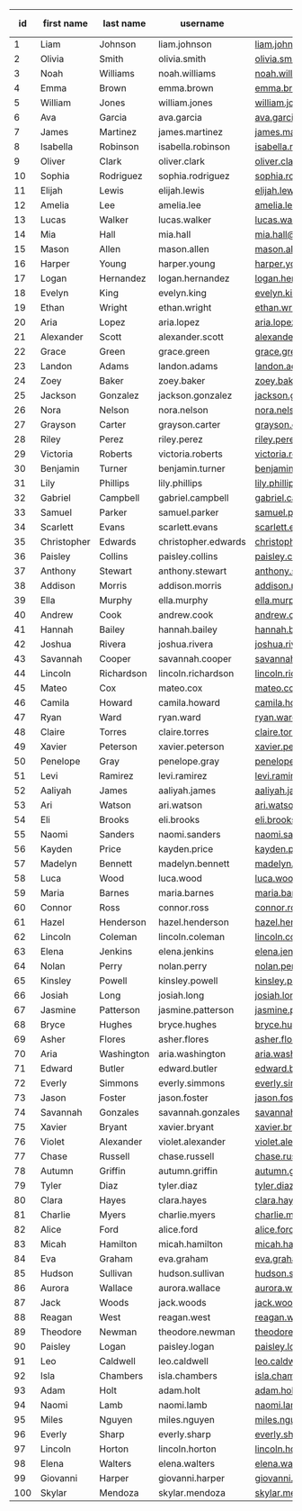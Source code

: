 | id  | first name  | last name  | username            | email address                   | mobile number | password                                                      |
|-----|-------------|------------|---------------------|---------------------------------|---------------|---------------------------------------------------------------|
| 1   | Liam        | Johnson    | liam.johnson        | liam.johnson@example.com        | +6584582486   | $2b$12$BH7SkO8BNUFdYpOU60INqutF79m0g6W9Sonzkit2e2poyADGGVJiO  |
| 2   | Olivia      | Smith      | olivia.smith        | olivia.smith@example.com        | +6596133788   | $2b$12$DXDtcaIHm8N0SohINgf/ee7lcrroiGLCwu.rKJRKuAUzFikk8uQh6  |
| 3   | Noah        | Williams   | noah.williams       | noah.williams@example.com       | +6585240148   | $2b$12$iMbNM0QvOWjxPD8J6mm8UuDsDzONiOxsMpscYDNTs7djG4xpROm/.  |
| 4   | Emma        | Brown      | emma.brown          | emma.brown@example.com          | +6597556793   | $2b$12$LFd5dxGEwXHdjjP7osLi6uevkw5Ikfxt1KIupr8g8l.a/FF098PvO  |
| 5   | William     | Jones      | william.jones       | william.jones@example.com       | +6585875483   | $2b$12$oLVB72nz0S0Vp5RP3E/Pp.VQakoAs5xxHCUlcbmjbrsnVf4wiUx2S  |
| 6   | Ava         | Garcia     | ava.garcia          | ava.garcia@example.com          | +6581614604   | $2b$12$/ZiaGsPrjlZ11su0vMK5C.FzBlJ9GvsMfaz9gUO0eRItq6JyopnSa  |
| 7   | James       | Martinez   | james.martinez      | james.martinez@example.com      | +6596040463   | $2b$12$VONlPghjlacfnPii79bauuUc6MU/tqmSz/O8KYaqoua5Prb7u8Gd2  |
| 8   | Isabella    | Robinson   | isabella.robinson   | isabella.robinson@example.com   | +6586247512   | $2b$12$WLaVzxeDCwCvzZ1VfD.sOOCmScHp1cHFlId0RZHt6OeGq8YpaBJ4S  |
| 9   | Oliver      | Clark      | oliver.clark        | oliver.clark@example.com        | +6594718197   | $2b$12$Wl3Xrw.rTD3DT56xdvzVK.U7XGzTIgWoDGq43LiUkrB5QylRU.ljm  |
| 10  | Sophia      | Rodriguez  | sophia.rodriguez    | sophia.rodriguez@example.com    | +6593129901   | $2b$12$9TgR.FjmRyWozeyQyJMc6eyic1/ObuQx9n3aHJb2BueSx.mBBZdEe  |
| 11  | Elijah      | Lewis      | elijah.lewis        | elijah.lewis@example.com        | +6584625700   | $2b$12$Zd6mEPVs02hXsq4A/EvECudXe/AxX9QjgztcJ2vW8nQTvsLCpjsDO  |
| 12  | Amelia      | Lee        | amelia.lee          | amelia.lee@example.com          | +6582240483   | $2b$12$GVymqi/l7hM3cSw5RZDYwuwVh6pkLSsiahAwRXMlV2By4e7gYBw9q  |
| 13  | Lucas       | Walker     | lucas.walker        | lucas.walker@example.com        | +6595129606   | $2b$12$iDuV8Cqtly7AOyzw6loE4OulhQlPumbDtRUbjhO.1ryswv3l/CkxC  |
| 14  | Mia         | Hall       | mia.hall            | mia.hall@example.com            | +6589725130   | $2b$12$k44.LsqbpNnyFlTIWwoMcuIpmGHhJ7ir8AGMdkYgo97e1nXOVdfa6  |
| 15  | Mason       | Allen      | mason.allen         | mason.allen@example.com         | +6595447180   | $2b$12$QVgk8RYrzFxfGLvCuOw23ORaLhz8D3YrqCU5ys4RbvtP8tIMnMz0O  |
| 16  | Harper      | Young      | harper.young        | harper.young@example.com        | +6582736204   | $2b$12$dORl/LVvAJbaRcw.t.hLQeUsk3gOWTuMxfgDmWlTsHvm3y6lkD35K  |
| 17  | Logan       | Hernandez  | logan.hernandez     | logan.hernandez@example.com     | +6595872440   | $2b$12$aA7OV/yZN5eT4YrCXXMCH.g6Pg1kSzVAZnNNK3Y5FlJgeP.TDZSlG  |
| 18  | Evelyn      | King       | evelyn.king         | evelyn.king@example.com         | +6587755925   | $2b$12$wEFLY4lih1IAxJHz6wwXi.2LL/xY5U1Ib560cuCXcudVrCIrq/lo.  |
| 19  | Ethan       | Wright     | ethan.wright        | ethan.wright@example.com        | +6586696427   | $2b$12$wRn82eeIN6tKg1fCl8.XcOmp2JjquY4CdBMuUWnPKTKM2.6ez33SO  |
| 20  | Aria        | Lopez      | aria.lopez          | aria.lopez@example.com          | +6587618925   | $2b$12$OQiEAEHcUFl2pUzemco/aO6Gb9HblVdj02S9qAsCvDBrKJX52bSsK  |
| 21  | Alexander   | Scott      | alexander.scott     | alexander.scott@example.com     | +6593716004   | $2b$12$k2QFvOWbMs.nPGyEx1T8L..ylynbTUj6QYzan.5DdpI7nob8EUgRe  |
| 22  | Grace       | Green      | grace.green         | grace.green@example.com         | +6595801688   | $2b$12$XiE7Y.kjR3pTu8EnLNMF4uV4KuY3zOYQdXmxXlTV8J.lRWxK93FRy  |
| 23  | Landon      | Adams      | landon.adams        | landon.adams@example.com        | +6581445942   | $2b$12$pxnPnqvgfzShVgEmszSFROinmbuecaAmm.qXdCNaGN9JNaR7D2Tc.  |
| 24  | Zoey        | Baker      | zoey.baker          | zoey.baker@example.com          | +6597557150   | $2b$12$I4mAFH1dZbbz3UiIspTwFuiWvsv0A712yB6dZO9RIP0NZttucZvOO  |
| 25  | Jackson     | Gonzalez   | jackson.gonzalez    | jackson.gonzalez@example.com    | +6588576787   | $2b$12$c2PlFermR.r8CR16v25i/udLQ.QWKFMKfLVIf2A68MSguNvc.VOoW  |
| 26  | Nora        | Nelson     | nora.nelson         | nora.nelson@example.com         | +6587089477   | $2b$12$shXqn0l9DEBYcmpxvHbn.eEwq8AnwQVgf5GTBz4.6IAki1zWQOK0.  |
| 27  | Grayson     | Carter     | grayson.carter      | grayson.carter@example.com      | +6595573943   | $2b$12$vBeF0iDsNaUa8rz.37Dj3O0pHbAGFmTCswjbDHswF80mv8.3TneO6  |
| 28  | Riley       | Perez      | riley.perez         | riley.perez@example.com         | +6583084868   | $2b$12$9HQu9/6JDpdiUs/YgUbPC.7l8cd7PLsfNX3QjTSwXCh4oV7Ncs44u  |
| 29  | Victoria    | Roberts    | victoria.roberts    | victoria.roberts@example.com    | +6594952440   | $2b$12$DRxFBMRC136ijQ0LDMfKpuIi6YNkEXK2KnfOI3jI2RHEKOSXIrFw.  |
| 30  | Benjamin    | Turner     | benjamin.turner     | benjamin.turner@example.com     | +6593041715   | $2b$12$IhwQ7WwYZaHhnllbG.IzE.MNUGnZZfuECwIiKPERXcAPngXjfCo4W  |
| 31  | Lily        | Phillips   | lily.phillips       | lily.phillips@example.com       | +6599478892   | $2b$12$zi9yu9CeWma5KBbD6hCV3uWtSmEvWtfrZQf7TU6p.mhezmUHTmtUG  |
| 32  | Gabriel     | Campbell   | gabriel.campbell    | gabriel.campbell@example.com    | +6586772210   | $2b$12$1.ScxaPUqDPx2UFU58TGdeyIrlDmIWGuJi6gg64Qs6xUkFYpKMD0a  |
| 33  | Samuel      | Parker     | samuel.parker       | samuel.parker@example.com       | +6585483094   | $2b$12$akbJm7SUQu0.TuJaBa.mpOOuZU0C.DGjHHAvVRkdzCyNG51.LgoJC  |
| 34  | Scarlett    | Evans      | scarlett.evans      | scarlett.evans@example.com      | +6588918371   | $2b$12$APCjQPom5d8M0mcDKN8m3u/.j7/P5NNEsSGIgljjCy3hSnqLdcC.e  |
| 35  | Christopher | Edwards    | christopher.edwards | christopher.edwards@example.com | +6594352097   | $2b$12$LuI93no0LnSNjotUP22BIuyPmHKQ1VJeXAiC68JFDcUoRwwc/xNQa  |
| 36  | Paisley     | Collins    | paisley.collins     | paisley.collins@example.com     | +6582050175   | $2b$12$whq7qJFIAOvBMoGcgpT7pOsaVaTVAYj8w2LZT5Epy2hmFUX6.tgc.  |
| 37  | Anthony     | Stewart    | anthony.stewart     | anthony.stewart@example.com     | +6599423318   | $2b$12$H3fvyPNwC25DCgJMlrk53ejfuLIToBCHiSYRVB0am3ExQESjX/XC.  |
| 38  | Addison     | Morris     | addison.morris      | addison.morris@example.com      | +6582973078   | $2b$12$zOH2842vqhhvW0kIr96qHekoS/TP4GlyidjKOI1I4Yw7JO2zCPx3y  |
| 39  | Ella        | Murphy     | ella.murphy         | ella.murphy@example.com         | +6596569133   | $2b$12$yD3eBWHfxOw9zO6NAHWnC.PYJTCjxdW9hNjgJekgaL/ACuKxE0a.q  |
| 40  | Andrew      | Cook       | andrew.cook         | andrew.cook@example.com         | +6599071842   | $2b$12$JFU8W3QUYXzxmBN4CMZX4.pJ1PgVZKDi8XxDyhZ6PRpxaHgzhjxRW  |
| 41  | Hannah      | Bailey     | hannah.bailey       | hannah.bailey@example.com       | +6585627475   | $2b$12$ghBjH6YbLXJHYMKO8vclrefQOOuhSP4.00LQVJ9NFmeM5.V9u/s1i  |
| 42  | Joshua      | Rivera     | joshua.rivera       | joshua.rivera@example.com       | +6593752571   | $2b$12$83CuLonmL.A39HzKEvtEeuftLFZKO4LnIT6fyx09QZCe52rOl4O6S  |
| 43  | Savannah    | Cooper     | savannah.cooper     | savannah.cooper@example.com     | +6596358856   | $2b$12$V2xrQejgIx0g99IPNDHJQe/Gy2o4SJJ7hKSkWl8YSW1DOvalx.w9e  |
| 44  | Lincoln     | Richardson | lincoln.richardson  | lincoln.richardson@example.com  | +6592523186   | $2b$12$rdxEwyT4oOe0m7sH7eVIuOuCY0uFHCSbGH10MBoZuosOmAgyEOtby  |
| 45  | Mateo       | Cox        | mateo.cox           | mateo.cox@example.com           | +6592915914   | $2b$12$Op8tWKIP0bgsnHFqYoJuXOAJ5.vqj4r./2C2OpfyRQLLvLVEjwJ3y  |
| 46  | Camila      | Howard     | camila.howard       | camila.howard@example.com       | +6591471896   | $2b$12$28cPQBMWCBoQlTWFNi78zeNMUTQiSpmZGuCRDqN1Kh/0ZrcY0A7bG  |
| 47  | Ryan        | Ward       | ryan.ward           | ryan.ward@example.com           | +6597029602   | $2b$12$wGhZheBaOdC8790rqQh3KOdJ5TodRQNnd/TnTlGKC960bG51VEUXa  |
| 48  | Claire      | Torres     | claire.torres       | claire.torres@example.com       | +6586806123   | $2b$12$EtTQ09I.X/hBQA3fZJ.7qOtqTWO1/xM0jwIPx2xwAGowCKz69fGU.  |
| 49  | Xavier      | Peterson   | xavier.peterson     | xavier.peterson@example.com     | +6592964896   | $2b$12$/b.Lo1fXyacEYXuJ.J5x5uYAm8WjziYwM4ZSjnulzSTw29rPHQRt.  |
| 50  | Penelope    | Gray       | penelope.gray       | penelope.gray@example.com       | +6587260547   | $2b$12$xBDr4FheTdRsURcT5VYdzO/jR7xzyUj5R7cL8Xtoq5AvjsyTd6rzW  |
| 51  | Levi        | Ramirez    | levi.ramirez        | levi.ramirez@example.com        | +6581407322   | $2b$12$XeeCx1PTjgF2kb3n6ur8LOR9KDIIA9tGu/Hf9ByHCTW5wco/bhjge  |
| 52  | Aaliyah     | James      | aaliyah.james       | aaliyah.james@example.com       | +6593213790   | $2b$12$saB4AOWH5NsZVfo3lGc3R.XEb5ExeIBO9g4iLPp.AemCDKLASAjeu  |
| 53  | Ari         | Watson     | ari.watson          | ari.watson@example.com          | +6582107864   | $2b$12$vk.1.k.9qjuq/Wpml.efBeN3KHmz2v4PTpQbvbXsIa/zGdAiWakue  |
| 54  | Eli         | Brooks     | eli.brooks          | eli.brooks@example.com          | +6586593938   | $2b$12$9CRrmJARKKVf5A.40e5zMOvQoHJasq5KCdJEr2bFlDx/DljO/zu5S  |
| 55  | Naomi       | Sanders    | naomi.sanders       | naomi.sanders@example.com       | +6593486697   | $2b$12$W8Yp6ub1mBXPmvMgCgJ8YeB/dMrjfZtN0UgWOTCS3xs.4w0TdMZI6  |
| 56  | Kayden      | Price      | kayden.price        | kayden.price@example.com        | +6589338234   | $2b$12$dq9ngskVe8lHOn/S7cJhseSUdxAszY0.ex2x2moUyq.5XHsudnpES  |
| 57  | Madelyn     | Bennett    | madelyn.bennett     | madelyn.bennett@example.com     | +6594598447   | $2b$12$vzqrJ8exLXvgYJqEons.E.nclqNYMPJCAYeJYTVcYi6WyGdcyLWC6  |
| 58  | Luca        | Wood       | luca.wood           | luca.wood@example.com           | +6593829448   | $2b$12$kdFYEdfavGHKyTsbUp/8dO3MppxGomADxuz7IYAwRZzX35NkMBQZi  |
| 59  | Maria       | Barnes     | maria.barnes        | maria.barnes@example.com        | +6596665034   | $2b$12$1gbP1paDNECOZt39K36UvutpP.YZM/cmMbrgMsJv7ux7wUAFHvLZW  |
| 60  | Connor      | Ross       | connor.ross         | connor.ross@example.com         | +6589281456   | $2b$12$v7kn7pbEJv7PmPxc98DHiO9E052.hZE91z/oAJB73NMM3IaPRk0.C  |
| 61  | Hazel       | Henderson  | hazel.henderson     | hazel.henderson@example.com     | +6585118372   | $2b$12$sSAfMRwY8ciXXNqi8e910OgMtCA/M/9tUra8H3qvqE2FsT5LsqIGO  |
| 62  | Lincoln     | Coleman    | lincoln.coleman     | lincoln.coleman@example.com     | +6596908855   | $2b$12$mL68nqp1ncby8PQbpvRzleMzWL1rlMEDKpP..6NH9ev7grhnMQ7KW  |
| 63  | Elena       | Jenkins    | elena.jenkins       | elena.jenkins@example.com       | +6583091925   | $2b$12$vUdlg5n7jiS/RINV8GceYO9EJMkMKxZb.xD/5olHIuZEM4tmjxZSm  |
| 64  | Nolan       | Perry      | nolan.perry         | nolan.perry@example.com         | +6583607548   | $2b$12$jqW7rsp.N6Fzn67v6OzsYOFPRdAiIi6RHldoYg.BqBekvwIijcV3G  |
| 65  | Kinsley     | Powell     | kinsley.powell      | kinsley.powell@example.com      | +6594487600   | $2b$12$bE3gjZSAuNytHJjyZlCaOOMSVkMmE.OhT0EClzfFivXr8lyXRjgR2  |
| 66  | Josiah      | Long       | josiah.long         | josiah.long@example.com         | +6588902622   | $2b$12$MIXuwu3VKQufsDHk6QIfnOjZHar.1KHdjYz5fSXpos0iyK6.VJ8Vm  |
| 67  | Jasmine     | Patterson  | jasmine.patterson   | jasmine.patterson@example.com   | +6589472198   | $2b$12$HrUyMb7CtWKTvU0f4TFjCeOQPd6.tYS/BgghiIBxlgeoCoTaw1zYS  |
| 68  | Bryce       | Hughes     | bryce.hughes        | bryce.hughes@example.com        | +6589232142   | $2b$12$l1etyBUePuw87dYWFgqmz.yrTf4thcf2SFg8vz39.0K8T3Zok7ZxC  |
| 69  | Asher       | Flores     | asher.flores        | asher.flores@example.com        | +6583798357   | $2b$12$LgcGGWUjug7kcedF5bo0XefyWtsEDMSzX3YfqVJWJsYZMx.u6kXZ2  |
| 70  | Aria        | Washington | aria.washington     | aria.washington@example.com     | +6591760347   | $2b$12$boXB0KuNQ3taN6BYYV6VeOuj02AnIXN26z4xh6JqUX6XC1WqChJoi  |
| 71  | Edward      | Butler     | edward.butler       | edward.butler@example.com       | +6597637175   | $2b$12$qsVM1MGaT9JbFVqYTNQQguor0LwDpkA6aYJiuRME7covkQLKO6/yu  |
| 72  | Everly      | Simmons    | everly.simmons      | everly.simmons@example.com      | +6583615105   | $2b$12$vQB5KSGr.6UrIfSkEXh3du2Z/7Np9z7xmY9xxpLZ/a9zHG8k3cbUa  |
| 73  | Jason       | Foster     | jason.foster        | jason.foster@example.com        | +6594629455   | $2b$12$ItHNhr2khIooTn8vETPamurFnoCWPsFck3Jp1kcSznVj4KrqDSLM6  |
| 74  | Savannah    | Gonzales   | savannah.gonzales   | savannah.gonzales@example.com   | +6582991210   | $2b$12$kQ0wvUqII4gQm7Z6Mb2nJu2Xxm4X.JiB.0n7PXuj5.y3xthd21qTK  |
| 75  | Xavier      | Bryant     | xavier.bryant       | xavier.bryant@example.com       | +6584580858   | $2b$12$70zpCDub/duth1saS9b6VO0A5qpnCUYgWAuUc33kxoEfgiYLVEs/K  |
| 76  | Violet      | Alexander  | violet.alexander    | violet.alexander@example.com    | +6586643091   | $2b$12$kRfwpuMfOfirspa.epYsP.cKo5xqRgHAIUsSZ9r0zmGurQvr7LYly  |
| 77  | Chase       | Russell    | chase.russell       | chase.russell@example.com       | +6598711974   | $2b$12$0SkI5ZUIdRDLKnvaSe4AKOGnjCBH9cFEHD7HRdT6XLUJhucviWuPC  |
| 78  | Autumn      | Griffin    | autumn.griffin      | autumn.griffin@example.com      | +6585201091   | $2b$12$v/6JPwbbpte9ZYF7i2bp5uU7jsuEXZ.SrbOZC8mUsW3jYtVAWtGee  |
| 79  | Tyler       | Diaz       | tyler.diaz          | tyler.diaz@example.com          | +6596928684   | $2b$12$GMmgW3x4cZT5GD3s2C8Z5ek6u9aZ3QjFWE4EJmOcmKwKCtUJwq9hi  |
| 80  | Clara       | Hayes      | clara.hayes         | clara.hayes@example.com         | +6583054790   | $2b$12$sw2mfpF7145RK8UQXlmz9e9PKELOs8xANOyRoMq7hRCCdylR0oT7O  |
| 81  | Charlie     | Myers      | charlie.myers       | charlie.myers@example.com       | +6594702898   | $2b$12$GKbGATdi8X.k/6eIKrL30uBQvi8hv4DCI9TSoTdZVIumDnZegpg8.  |
| 82  | Alice       | Ford       | alice.ford          | alice.ford@example.com          | +6598198605   | $2b$12$MiZIamTAVDyKYI.niLX8M.xa0tEd6/xyDqNEptlF49OHyWdXBRWGG  |
| 83  | Micah       | Hamilton   | micah.hamilton      | micah.hamilton@example.com      | +6584672621   | $2b$12$zme28puzxD3gwRYL7Z25MeMTui/GrnP7P3Q8UxXoDiuVhgzAmkGui  |
| 84  | Eva         | Graham     | eva.graham          | eva.graham@example.com          | +6594302560   | $2b$12$d.vNGktJ.8le74KnJvF7veENyPaVjrRQgoSBZcTY1jBnLRCe9UhFy  |
| 85  | Hudson      | Sullivan   | hudson.sullivan     | hudson.sullivan@example.com     | +6581521047   | $2b$12$wzuWKo34ZNl8XHmnS4nHpeVH5mY/UvQwEAmR7POWAidE0T2WAhkg2  |
| 86  | Aurora      | Wallace    | aurora.wallace      | aurora.wallace@example.com      | +6598537283   | $2b$12$b3cl2ZbXtRRB33As6DiSju2gfLRx8QKlfvysr7uDvTQIEHawzXuny  |
| 87  | Jack        | Woods      | jack.woods          | jack.woods@example.com          | +6582143628   | $2b$12$pup1dU6ElX6bbPjeVew95.jWpGyl8QdlS5sEDGLbkh38/JEa16w3G  |
| 88  | Reagan      | West       | reagan.west         | reagan.west@example.com         | +6595895756   | $2b$12$n.rxxHDUVnoCYz0XgwemduYB.EbrAz78.G9ZcBwviEyJOO1fxiOxi  |
| 89  | Theodore    | Newman     | theodore.newman     | theodore.newman@example.com     | +6593446283   | $2b$12$WTeEd6Ubp2cjQNKzMG31L.YNawbAJOWULJYD/mYbibwwMthoMofam  |
| 90  | Paisley     | Logan      | paisley.logan       | paisley.logan@example.com       | +6586839474   | $2b$12$gP98O//FX0iLt0G4Un324ORd.zM6wB5LCc7GU4WVVuQziEn1gI0Ta  |
| 91  | Leo         | Caldwell   | leo.caldwell        | leo.caldwell@example.com        | +6598494487   | $2b$12$kV.sQmE45IwqodpnArc3g.cdOZnsU3cvqaPSiYVkLSDlPtlyRJeAy  |
| 92  | Isla        | Chambers   | isla.chambers       | isla.chambers@example.com       | +6592853567   | $2b$12$lypBeGM2THMrAFbuQwzFuetf7Fp1WjwNvQG9bGcU3Qzke7B9TLwDa  |
| 93  | Adam        | Holt       | adam.holt           | adam.holt@example.com           | +6589519758   | $2b$12$puZQu1YqL985WEDTfBgN3el2fwrkRcf2wrd/fk8SlGtIZ58MI3NK.  |
| 94  | Naomi       | Lamb       | naomi.lamb          | naomi.lamb@example.com          | +6597051180   | $2b$12$Wd6LCBaL7zMfha1tuNTt1uLxRBOPwM6qjhg2T/tL5SCI64Y0IRJRe  |
| 95  | Miles       | Nguyen     | miles.nguyen        | miles.nguyen@example.com        | +6582675793   | $2b$12$VLQ.Y02Fph6lVlTshpOTsucHAl/OXjICUdnJ0Zgk3ATv3zkuC0R2a  |
| 96  | Everly      | Sharp      | everly.sharp        | everly.sharp@example.com        | +6585778846   | $2b$12$9zzzGHhcpwDMbvDxWemWtuSxWCvnOwkgtxqkrgUDQhbahu6trQjB6  |
| 97  | Lincoln     | Horton     | lincoln.horton      | lincoln.horton@example.com      | +6592971931   | $2b$12$idXEDpzvRCsNwattO70zW.byAbVs2ibFcMILbas7BV8rfNOa1eBw.  |
| 98  | Elena       | Walters    | elena.walters       | elena.walters@example.com       | +6593812188   | $2b$12$J/vt6x9D8hkJbmta3tqoJeotI84.Ormb/C7lNp4mnGKcXpwykWz0e  |
| 99  | Giovanni    | Harper     | giovanni.harper     | giovanni.harper@example.com     | +6597658315   | $2b$12$t4YrKha5HGb1FWGDWh9iou38bhdx3j5LCUvE.j.2V6zkRlo2uDY/m  |
| 100 | Skylar      | Mendoza    | skylar.mendoza      | skylar.mendoza@example.com      | +6582129756   | $2b$12$ZWd1VcrIhXrg3xhzNw22rehkUODOtxYahO6VuS8pKqStOdd5U3kTy  |
